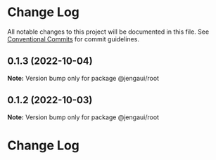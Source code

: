# Change Log

All notable changes to this project will be documented in this file.
See [Conventional Commits](https://conventionalcommits.org) for commit guidelines.

## 0.1.3 (2022-10-04)

**Note:** Version bump only for package @jengaui/root

## 0.1.2 (2022-10-03)

**Note:** Version bump only for package @jengaui/root

# Change Log
